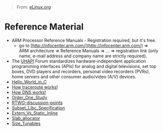> From: [eLinux.org](http://eLinux.org/Reference_Material "http://eLinux.org/Reference_Material")


# Reference Material



-   ARM Processor Reference Manuals - Registration required, but it's
    free.
    -   go to [http://infocenter.arm.com/](http://infocenter.arm.com/)
        =\> ARM architecture =\> Reference Manuals =\> ... =\>
        registration link (only name, e-mail address and company name
        are strictly required).
-   The [UHAPI](http://eLinux.org/UHAPI "UHAPI") Forum standardizes hardware-independent
    application programming interfaces (APIs) for analog and digital
    televisions, set top boxes, DVD players and recorders, personal
    video recorders (PVRs), home servers and other consumer audio/video
    (A/V) devices.
-   [Hello\_World\_in\_C](../../.././dev_portals/Hardware_Hacking/Hello_World_in_C/Hello_World_in_C.md "Hello World in C")
-   [How traceroute
    works!](http://eLinux.org/Traceroute_-_Tracing_Route "Traceroute - Tracing Route")
-   [How DNS
    works!](http://eLinux.org/DNS_-_Domain_Name_Server "DNS - Domain Name Server")
-   [Order\_One\_Study](http://eLinux.org/Order_One_Study "Order One Study")
-   [RTWG-discussion-points](http://eLinux.org/RTWG-discussion-points "RTWG-discussion-points")
-   [Subset\_Libc\_Specification](http://eLinux.org/Subset_Libc_Specification "Subset Libc Specification")
-   [Extern\_Vs\_Static\_Inline](http://eLinux.org/Extern_Vs_Static_Inline "Extern Vs Static Inline")
-   [Slab\_allocator](http://eLinux.org/Slab_allocator "Slab allocator")
-   [Size\_Tunables](../../.././dev_portals/System_Size/Size_Tunables/Size_Tunables.md "Size Tunables")


